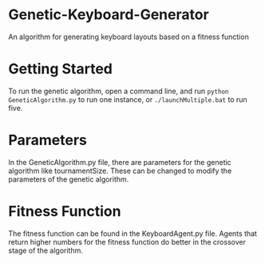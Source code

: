 # Genetic-Keyboard-Generator

An algorithm for generating keyboard layouts based on a fitness function

# Getting Started

To run the genetic algorithm, open a command line, and run `python GeneticAlgorithm.py` to run one instance, or `./launchMultiple.bat` to run five.

# Parameters

In the GeneticAlgorithm.py file, there are parameters for the genetic algorithm like tournamentSize. These can be changed to modify the parameters of the genetic algorithm.

# Fitness Function

The fitness function can be found in the KeyboardAgent.py file. Agents that return higher numbers for the fitness function do better in the crossover stage of the algorithm.
